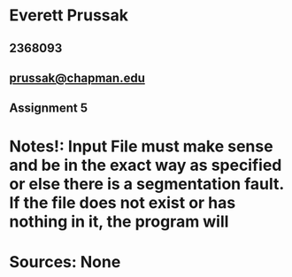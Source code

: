 # Everett Prussak
## 2368093
## prussak@chapman.edu
## Assignment 5


# Notes!: Input File must make sense and be in the exact way as specified or else there is a segmentation fault. If the file does not exist or has nothing in it, the program will 

# Sources: None